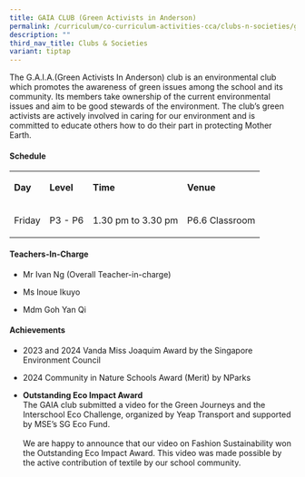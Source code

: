 ```yaml
---
title: GAIA CLUB (Green Activists in Anderson)
permalink: /curriculum/co-curriculum-activities-cca/clubs-n-societies/g-a-i-a-club-green-activitists-in-anderso/
description: ""
third_nav_title: Clubs & Societies
variant: tiptap
---
```

<p>The G.A.I.A.(Green Activists In Anderson) club is an environmental club
which promotes the awareness of green issues among the school and its community.
Its members take ownership of the current environmental issues and aim
to be good stewards of the environment. The club’s green activists are
actively involved in caring for our environment and is committed to educate
others how to do their part in protecting Mother Earth.</p>
<h4><strong>Schedule</strong></h4>
<table style="minWidth: 100px">
<colgroup>
<col>
<col>
<col>
<col>
</colgroup>
<tbody>
<tr>
<td rowspan="1" colspan="1">
<p><strong>Day</strong>
</p>
</td>
<td rowspan="1" colspan="1">
<p><strong>Level</strong>
</p>
</td>
<td rowspan="1" colspan="1">
<p><strong>Time</strong>
</p>
</td>
<td rowspan="1" colspan="1">
<p><strong>Venue</strong>
</p>
</td>
</tr>
<tr>
<td rowspan="1" colspan="1">
<p>Friday</p>
</td>
<td rowspan="1" colspan="1">
<p>P3 - P6</p>
</td>
<td rowspan="1" colspan="1">
<p>1.30 pm to 3.30 pm</p>
</td>
<td rowspan="1" colspan="1">
<p>P6.6 Classroom</p>
</td>
</tr>
</tbody>
</table>
<h4><strong>Teachers-In-Charge</strong></h4>
<ul data-tight="true" class="tight">
<li>
<p>Mr Ivan Ng (Overall Teacher-in-charge)</p>
</li>
<li>
<p>Ms Inoue Ikuyo</p>
</li>
<li>
<p>Mdm Goh Yan Qi</p>
</li>
</ul>
<h4><strong>Achievements</strong></h4>
<ul data-tight="true" class="tight">
<li>
<p>2023 and 2024 Vanda Miss Joaquim Award by the Singapore Environment Council</p>
</li>
<li>
<p>2024 Community in Nature Schools Award (Merit) by NParks</p>
</li>
<li>
<p><strong>Outstanding Eco Impact Award</strong>
<br>The GAIA club submitted a video for the Green Journeys and the Interschool
Eco Challenge, organized by Yeap Transport and supported by MSE’s SG Eco
Fund.
<br>
<br>We are happy to announce that our video on Fashion Sustainability won
the Outstanding Eco Impact Award. This video was made possible by the active
contribution of textile by our school community.</p>
<p></p>
</li>
</ul>
<p></p>